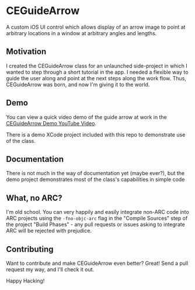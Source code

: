 # CEGuideArrow

A custom iOS UI control which allows display of an arrow image to
point at arbitrary locations in a window at arbitrary angles and
lengths.

## Motivation

I created the CEGuideArrow class for an unlaunched side-project in
which I wanted to step through a short tutorial in the app. I needed a
flexible way to guide the user along and point at the next steps along
the work flow. Thus, CEGuideArrow was born, and now I'm giving it to
the world.

## Demo

You can view a quick video demo of the guide arrow at work in the
[CEGuideArrow Demo YouTube
Video](http://www.youtube.com/watch?v=U6sdXCZmmMM).

There is a demo XCode project included with this repo to demonstrate
use of the class.

## Documentation

There is not much in the way of documentation yet (maybe ever?), but
the demo project demonstrates most of the class's capabilities in
simple code

## What, no ARC?

I'm old school. You can very happily and easily integrate non-ARC code
into ARC projects using the `-fno-objc-arc` flag in the "Compile
Sources" step of the project "Build Phases" - any pull requests or
issues asking to integrate ARC will be rejected with prejudice.

## Contributing

Want to contribute and make CEGuideArrow even better? Great! Send a
pull request my way, and I'll check it out.

Happy Hacking!